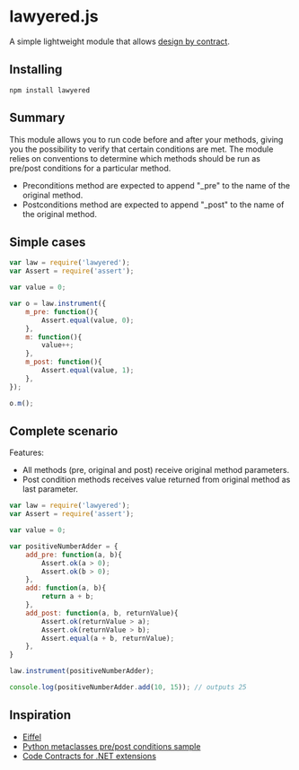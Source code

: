 lawyered.js
========
A simple lightweight module that allows [design by contract](http://archive.eiffel.com/eiffel/nutshell.html).

Installing
------------
```Shell
npm install lawyered
```

Summary
------------
This module allows you to run code before and after your methods, giving you the possibility to verify that certain conditions are met. The module relies on conventions to determine which methods should be run as pre/post conditions for a particular method.
* Preconditions method are expected to append "_pre" to the name of the original method.
* Postconditions method are expected to append "_post" to the name of the original method.

Simple cases
------------
```JavaScript
var law = require('lawyered');
var Assert = require('assert');

var value = 0;

var o = law.instrument({
    m_pre: function(){
        Assert.equal(value, 0);
    },
    m: function(){
        value++;
    },
    m_post: function(){
        Assert.equal(value, 1);
    },
});

o.m();
```

Complete scenario
------------
Features:

* All methods (pre, original and post) receive original method parameters.
* Post condition methods receives value returned from original method as last parameter.

```JavaScript
var law = require('lawyered');
var Assert = require('assert');

var value = 0;

var positiveNumberAdder = {
    add_pre: function(a, b){
        Assert.ok(a > 0);
        Assert.ok(b > 0);
    },
    add: function(a, b){
        return a + b;
    },
    add_post: function(a, b, returnValue){
        Assert.ok(returnValue > a);
        Assert.ok(returnValue > b);
        Assert.equal(a + b, returnValue);
    },
}

law.instrument(positiveNumberAdder);

console.log(positiveNumberAdder.add(10, 15)); // outputs 25
```

Inspiration
-----------
* [Eiffel](http://archive.eiffel.com/eiffel/nutshell.html)
* [Python metaclasses pre/post conditions sample](http://www.python.org/doc/essays/metaclasses/Eiffel.py)
* [Code Contracts for .NET extensions](http://visualstudiogallery.msdn.microsoft.com/1ec7db13-3363-46c9-851f-1ce455f66970)
